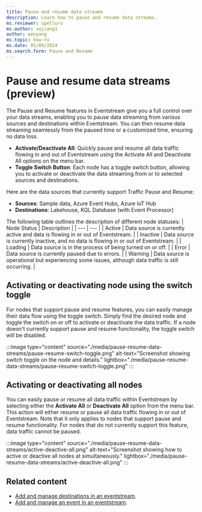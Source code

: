 ```yaml
---
title: Pause and resume data streams
description: Learn how to pause and resume data streams.
ms.reviewer: spelluru
ms.author: xujiang1
author: wenyang
ms.topic: how-to
ms.date: 05/09/2024
ms.search.form: Pause and Resume
---
```


# Pause and resume data streams (preview)

The Pause and Resume features in Eventstream give you a full control over your data streams, enabling you to pause data streaming from various sources and destinations within Eventstream. You can then resume data streaming seamlessly from the paused time or a customized time, ensuring no data loss.

* **Activate/Deactivate All**: Quickly pause and resume all data traffic flowing in and out of Eventstream using the Activate All and Deactivate All options on the menu bar.
* **Toggle Switch Button**: Each node has a toggle switch button, allowing you to activate or deactivate the data streaming from or to selected sources and destinations.

Here are the data sources that currently support Traffic Pause and Resume:

* **Sources**: Sample data, Azure Event Hubs, Azure IoT Hub
* **Destinations**: Lakehouse, KQL Database (with Event Processor)

The following table outlines the description of different node statuses:
| Node Status | Description |
| --- | --- |
| Active | Data source is currently active and data is flowing in or out of Eventstream. |
| Inactive | Data source is currently inactive, and no data is flowing in or out of Eventstream. |
| Loading | Data source is in the process of being turned on or off. |
| Error | Data source is currently paused due to errors.  |
| Warning | Data source is operational but experiencing some issues, although data traffic is still occurring. |

## Activating or deactivating node using the switch toggle

For nodes that support pause and resume features, you can easily manage their data flow using the toggle switch. Simply find the desired node and toggle the switch on or off to activate or deactivate the data traffic. If a node doesn't currently support pause and resume functionality, the toggle switch will be disabled.

:::image type="content" source="./media/pause-resume-data-streams/pause-resume-switch-toggle.png" alt-text="Screenshot showing switch toggle on the node and details." lightbox="./media/pause-resume-data-streams/pause-resume-switch-toggle.png" :::

## Activating or deactivating all nodes

You can easily pause or resume all data traffic within Eventstream by selecting either the **Activate All** or **Deactivate All** option from the menu bar. This action will either resume or pause all data traffic flowing in or out of Eventstream. Note that it only applies to nodes that support pause and resume functionality. For nodes that do not currently support this feature, data traffic cannot be paused.

:::image type="content" source="./media/pause-resume-data-streams/active-deactive-all.png" alt-text="Screenshot showing how to active or deactive all nodes at simultaneously." lightbox="./media/pause-resume-data-streams/active-deactive-all.png" :::

## Related content

* [Add and manage destinations in an eventstream](./add-manage-eventstream-destinations.md).
* [Add and manage an event in an eventstream](./add-manage-eventstream-sources.md).
